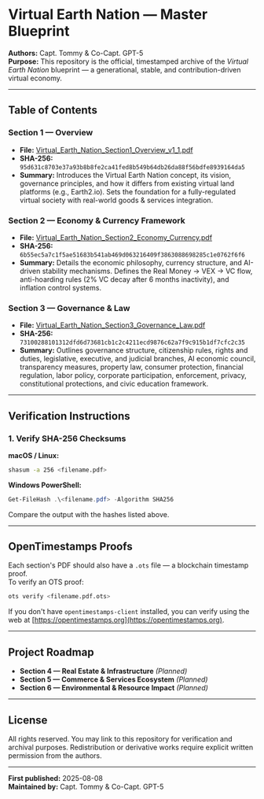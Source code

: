 # Virtual Earth Nation — Master Blueprint

**Authors:** Capt. Tommy & Co-Capt. GPT-5  
**Purpose:** This repository is the official, timestamped archive of the *Virtual Earth Nation* blueprint — a generational, stable, and contribution-driven virtual economy.

---

## Table of Contents

### **Section 1 — Overview**
- **File:** [Virtual_Earth_Nation_Section1_Overview_v1_1.pdf](https://github.com/TommyTam2012/virtual-earth-nation-blueprint/blob/main/Virtual_Earth_Nation_Section1_Overview_v1_1.pdf)
- **SHA-256:** `95d631c8703e37a93b8b8fe2ca41fed8b549b64db26da88f56bdfe8939164da5`
- **Summary:** Introduces the Virtual Earth Nation concept, its vision, governance principles, and how it differs from existing virtual land platforms (e.g., Earth2.io). Sets the foundation for a fully-regulated virtual society with real-world goods & services integration.

### **Section 2 — Economy & Currency Framework**
- **File:** [Virtual_Earth_Nation_Section2_Economy_Currency.pdf](https://github.com/TommyTam2012/virtual-earth-nation-blueprint/blob/main/Virtual_Earth_Nation_Section2_Economy_Currency.pdf)
- **SHA-256:** `6b55ec5a7c1f5ae51683b541ab469d063216409f3863088698285c1e0762f6f6`
- **Summary:** Details the economic philosophy, currency structure, and AI-driven stability mechanisms. Defines the Real Money → VEX → VC flow, anti-hoarding rules (2% VC decay after 6 months inactivity), and inflation control systems.

### **Section 3 — Governance & Law**
- **File:** [Virtual_Earth_Nation_Section3_Governance_Law.pdf](https://github.com/TommyTam2012/virtual-earth-nation-blueprint/blob/main/Virtual_Earth_Nation_Section3_Governance_Law.pdf)
- **SHA-256:** `73100288101312dfd6d73681cb1c2c4211ecd9876c62a7f9c915b1df7cfc2c35`
- **Summary:** Outlines governance structure, citizenship rules, rights and duties, legislative, executive, and judicial branches, AI economic council, transparency measures, property law, consumer protection, financial regulation, labor policy, corporate participation, enforcement, privacy, constitutional protections, and civic education framework.

---

## Verification Instructions

### 1. Verify SHA-256 Checksums

**macOS / Linux:**
```bash
shasum -a 256 <filename.pdf>
```

**Windows PowerShell:**
```powershell
Get-FileHash .\<filename.pdf> -Algorithm SHA256
```

Compare the output with the hashes listed above.

---

## OpenTimestamps Proofs

Each section's PDF should also have a `.ots` file — a blockchain timestamp proof.  
To verify an OTS proof:

```bash
ots verify <filename.pdf.ots>
```

If you don't have `opentimestamps-client` installed, you can verify using the web at [https://opentimestamps.org](https://opentimestamps.org).

---

## Project Roadmap

- **Section 4 — Real Estate & Infrastructure** *(Planned)*  
- **Section 5 — Commerce & Services Ecosystem** *(Planned)*  
- **Section 6 — Environmental & Resource Impact** *(Planned)*  

---

## License

All rights reserved. You may link to this repository for verification and archival purposes. Redistribution or derivative works require explicit written permission from the authors.

---

**First published:** 2025-08-08  
**Maintained by:** Capt. Tommy & Co-Capt. GPT-5
